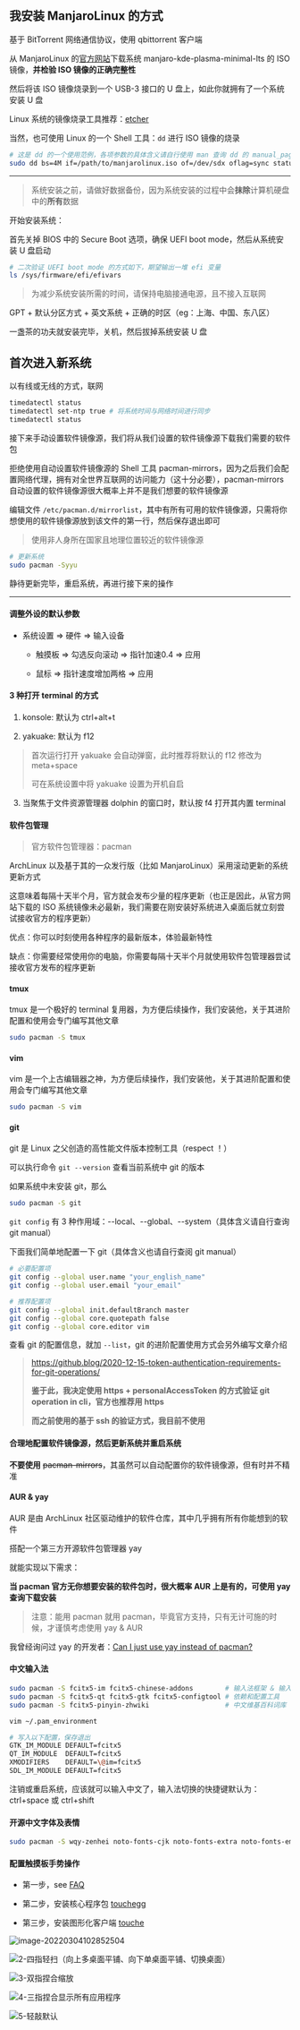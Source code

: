 
## 我安装 ManjaroLinux 的方式

基于 BitTorrent 网络通信协议，使用 qbittorrent 客户端

从 ManjaroLinux 的[官方网站](https://manjaro.org/)下载系统 manjaro-kde-plasma-minimal-lts 的 ISO 镜像，**并检验 ISO 镜像的正确完整性**

然后将该 ISO 镜像烧录到一个 USB-3 接口的 U 盘上，如此你就拥有了一个系统安装 U 盘

Linux 系统的镜像烧录工具推荐：[etcher](https://www.balena.io/etcher/)

当然，也可使用 Linux 的一个 Shell 工具：`dd` 进行 ISO 镜像的烧录

```bash
# 这是 dd 的一个使用范例，各项参数的具体含义请自行使用 man 查询 dd 的 manual_page
sudo dd bs=4M if=/path/to/manjarolinux.iso of=/dev/sdx oflag=sync status=progress
```

---

> 系统安装之前，请做好数据备份，因为系统安装的过程中会**抹除**计算机硬盘中的**所有**数据

开始安装系统：

首先关掉 BIOS 中的 Secure Boot 选项，确保 UEFI boot mode，然后从系统安装 U 盘启动

```bash
# 二次验证 UEFI boot mode 的方式如下，期望输出一堆 efi 变量
ls /sys/firmware/efi/efivars
```

> 为减少系统安装所需的时间，请保持电脑接通电源，且不接入互联网

GPT + 默认分区方式 + 英文系统 + 正确的时区（eg：上海、中国、东八区）

一盏茶的功夫就安装完毕，关机，然后拔掉系统安装 U 盘

## 首次进入新系统

以有线或无线的方式，联网

```bash
timedatectl status
timedatectl set-ntp true # 将系统时间与网络时间进行同步
timedatectl status
```

接下来手动设置软件镜像源，我们将从我们设置的软件镜像源下载我们需要的软件包

拒绝使用自动设置软件镜像源的 Shell 工具 pacman-mirrors，因为之后我们会配置网络代理，拥有对全世界互联网的访问能力（这十分必要），pacman-mirrors 自动设置的软件镜像源很大概率上并不是我们想要的软件镜像源

编辑文件 `/etc/pacman.d/mirrorlist`，其中有所有可用的软件镜像源，只需将你想使用的软件镜像源放到该文件的第一行，然后保存退出即可

> 使用非人身所在国家且地理位置较近的软件镜像源

```bash
# 更新系统
sudo pacman -Syyu
```

静待更新完毕，重启系统，再进行接下来的操作

---

















#### 调整外设的默认参数

- 系统设置 => 硬件 => 输入设备

  - 触摸板 => 勾选反向滚动 => 指针加速0.4 => 应用

  - 鼠标 => 指针速度增加两格 => 应用

#### 3 种打开 terminal 的方式

1. konsole: 默认为 ctrl+alt+t

2. yakuake: 默认为 f12

> 首次运行打开 yakuake 会自动弹窗，此时推荐将默认的 f12 修改为 meta+space
>
> 可在系统设置中将 yakuake 设置为开机自启

3. 当聚焦于文件资源管理器 dolphin 的窗口时，默认按 f4 打开其内置 terminal

#### 软件包管理

> 官方软件包管理器：pacman

ArchLinux 以及基于其的一众发行版（比如 ManjaroLinux）采用滚动更新的系统更新方式

这意味着每隔十天半个月，官方就会发布少量的程序更新（也正是因此，从官方网站下载的 ISO 系统镜像未必最新，我们需要在刚安装好系统进入桌面后就立刻尝试接收官方的程序更新）

优点：你可以时刻使用各种程序的最新版本，体验最新特性

缺点：你需要经常使用你的电脑，你需要每隔十天半个月就使用软件包管理器尝试接收官方发布的程序更新

#### tmux

tmux 是一个极好的 terminal 复用器，为方便后续操作，我们安装他，关于其进阶配置和使用会专门编写其他文章

```bash
sudo pacman -S tmux
```

#### vim

vim 是一个上古编辑器之神，为方便后续操作，我们安装他，关于其进阶配置和使用会专门编写其他文章

```bash
sudo pacman -S vim
```

#### git

git 是 Linux 之父创造的高性能文件版本控制工具（respect ！）

可以执行命令 `git --version` 查看当前系统中 git 的版本

如果系统中未安装 git，那么

```bash
sudo pacman -S git
```

`git config` 有 3 种作用域：--local、--global、--system（具体含义请自行查询 git manual）

下面我们简单地配置一下 git（具体含义也请自行查阅 git manual）

```bash
# 必要配置项
git config --global user.name "your_english_name"
git config --global user.email "your_email"

# 推荐配置项
git config --global init.defaultBranch master
git config --global core.quotepath false
git config --global core.editor vim
```

查看 git 的配置信息，就加 `--list`，git 的进阶配置使用方式会另外编写文章介绍

> https://github.blog/2020-12-15-token-authentication-requirements-for-git-operations/
>
> **鉴于此，我决定使用 https + personalAccessToken 的方式验证 git operation in cli，官方也推荐用 https**
>
> **而之前使用的基于 ssh 的验证方式，我目前不使用**

#### 合理地配置软件镜像源，然后更新系统并重启系统

**不要使用** ~~pacman-mirrors~~，其虽然可以自动配置你的软件镜像源，但有时并不精准

#### AUR & yay

AUR 是由 ArchLinux 社区驱动维护的软件仓库，其中几乎拥有所有你能想到的软件

搭配一个第三方开源软件包管理器 yay

就能实现以下需求：

**当 pacman 官方无你想要安装的软件包时，很大概率 AUR 上是有的，可使用 yay 查询下载安装**

> 注意：能用 pacman 就用 pacman，毕竟官方支持，只有无计可施的时候，才谨慎考虑使用 yay & AUR

我曾经询问过 yay 的开发者：[Can I just use yay instead of pacman?](https://github.com/Jguer/yay/issues/1601)

#### 中文输入法

```bash
sudo pacman -S fcitx5-im fcitx5-chinese-addons        # 输入法框架 & 输入法引擎
sudo pacman -S fcitx5-qt fcitx5-gtk fcitx5-configtool # 依赖和配置工具
sudo pacman -S fcitx5-pinyin-zhwiki                   # 中文维基百科词库

vim ~/.pam_environment

# 写入以下配置，保存退出
GTK_IM_MODULE DEFAULT=fcitx5
QT_IM_MODULE  DEFAULT=fcitx5
XMODIFIERS    DEFAULT=\@im=fcitx5
SDL_IM_MODULE DEFAULT=fcitx5
```

注销或重启系统，应该就可以输入中文了，输入法切换的快捷键默认为：ctrl+space 或 ctrl+shift


#### 开源中文字体及表情

```bash
sudo pacman -S wqy-zenhei noto-fonts-cjk noto-fonts-extra noto-fonts-emoji
```

#### 配置触摸板手势操作

- 第一步，see [FAQ](https://github.com/JoseExposito/touchegg#faq)

- 第二步，安装核心程序包 [touchegg](https://github.com/JoseExposito/touchegg#arch-linux-manjaro-and-derivatives)

- 第三步，安装图形化客户端 [touche](https://github.com/JoseExposito/touche)

![image-20220304102852504](https://aliyun-oss-lpj.oss-cn-qingdao.aliyuncs.com/images/by-picgo/image-20220304102852504.png)

![2-四指轻扫（向上多桌面平铺、向下单桌面平铺、切换桌面）](https://aliyun-oss-lpj.oss-cn-qingdao.aliyuncs.com/images/mass/2-四指轻扫（向上多桌面平铺、向下单桌面平铺、切换桌面）.png)

![3-双指捏合缩放](https://aliyun-oss-lpj.oss-cn-qingdao.aliyuncs.com/images/mass/3-双指捏合缩放.png)

![4-三指捏合显示所有应用程序](https://aliyun-oss-lpj.oss-cn-qingdao.aliyuncs.com/images/mass/4-三指捏合显示所有应用程序.png)

![5-轻敲默认](https://aliyun-oss-lpj.oss-cn-qingdao.aliyuncs.com/images/mass/5-轻敲默认.png)
